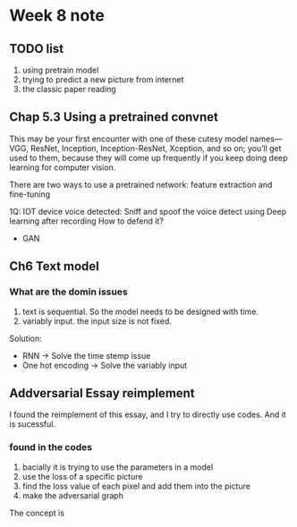 # Week 8 note

## TODO list

1. using pretrain model
2. trying to predict a new picture from internet
3. the classic paper reading

## Chap 5.3 Using a pretrained convnet

This may be your first encounter with one of these cutesy model names—VGG, ResNet, Inception, Inception-ResNet, Xception, and so on; you’ll get used to them, because they will come up frequently if you keep doing deep learning for computer vision.

There are two ways to use a pretrained network: feature extraction and fine-tuning

1Q: IOT device voice detected: Sniff and spoof the voice detect using Deep learning after recording
How to defend it?

* GAN

## Ch6 Text model

### What are the domin issues

1. text is sequential. So the model needs to be designed with time.
2. variably input. the input size is not fixed.

Solution:

* RNN -> Solve the time stemp issue
* One hot encoding -> Solve the variably input

## Addversarial Essay reimplement

I found the reimplement of this essay, and I try to directly use codes.
And it is sucessful.

### found in the codes

1. bacially it is trying to use the parameters in a model
2. use the loss of a specific picture
3. find the loss value of each pixel and add them into the picture
4. make the adversarial graph

The concept is
